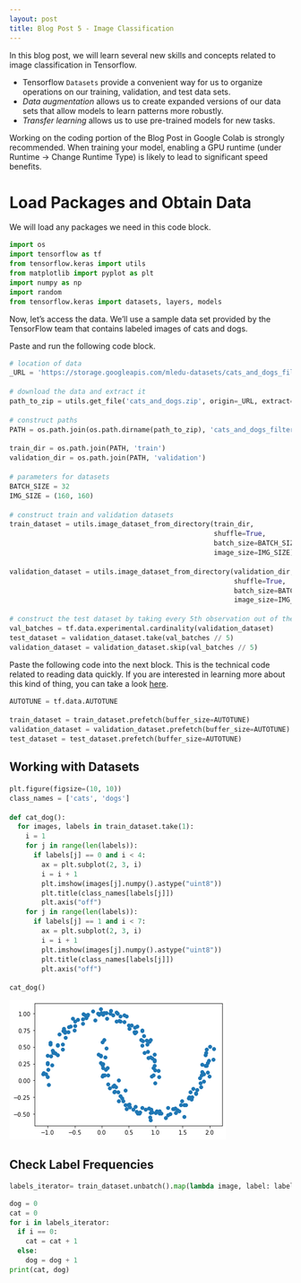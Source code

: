 ```yaml
---
layout: post
title: Blog Post 5 - Image Classification
---
```


In this blog post, we will learn several new skills and concepts related to image classification in Tensorflow.

- Tensorflow `Datasets` provide a convenient way for us to organize operations on our training, validation, and test data sets.
- *Data augmentation* allows us to create expanded versions of our data sets that allow models to learn patterns more robustly.
- *Transfer learning* allows us to use pre-trained models for new tasks.

Working on the coding portion of the Blog Post in Google Colab is strongly recommended. When training your model, enabling a GPU runtime (under Runtime -> Change Runtime Type) is likely to lead to significant speed benefits.



# Load Packages and Obtain Data



We will load any packages we need in this code block.

```python
import os
import tensorflow as tf
from tensorflow.keras import utils
from matplotlib import pyplot as plt
import numpy as np
import random
from tensorflow.keras import datasets, layers, models
```



Now, let’s access the data. We’ll use a sample data set provided by the TensorFlow team that contains labeled images of cats and dogs.

Paste and run the following code block.

```python
# location of data
_URL = 'https://storage.googleapis.com/mledu-datasets/cats_and_dogs_filtered.zip'

# download the data and extract it
path_to_zip = utils.get_file('cats_and_dogs.zip', origin=_URL, extract=True)

# construct paths
PATH = os.path.join(os.path.dirname(path_to_zip), 'cats_and_dogs_filtered')

train_dir = os.path.join(PATH, 'train')
validation_dir = os.path.join(PATH, 'validation')

# parameters for datasets
BATCH_SIZE = 32
IMG_SIZE = (160, 160)

# construct train and validation datasets 
train_dataset = utils.image_dataset_from_directory(train_dir,
                                                   shuffle=True,
                                                   batch_size=BATCH_SIZE,
                                                   image_size=IMG_SIZE)

validation_dataset = utils.image_dataset_from_directory(validation_dir,
                                                        shuffle=True,
                                                        batch_size=BATCH_SIZE,
                                                        image_size=IMG_SIZE)

# construct the test dataset by taking every 5th observation out of the validation dataset
val_batches = tf.data.experimental.cardinality(validation_dataset)
test_dataset = validation_dataset.take(val_batches // 5)
validation_dataset = validation_dataset.skip(val_batches // 5)
```

Paste the following code into the next block. This is the technical code related to reading data quickly. If you are interested in learning more about this kind of thing, you can take a look [here](https://www.tensorflow.org/guide/data_performance).

```python
AUTOTUNE = tf.data.AUTOTUNE

train_dataset = train_dataset.prefetch(buffer_size=AUTOTUNE)
validation_dataset = validation_dataset.prefetch(buffer_size=AUTOTUNE)
test_dataset = test_dataset.prefetch(buffer_size=AUTOTUNE)
```





## Working with Datasets



```python
plt.figure(figsize=(10, 10))
class_names = ['cats', 'dogs']

def cat_dog():
  for images, labels in train_dataset.take(1):
    i = 1
    for j in range(len(labels)):
      if labels[j] == 0 and i < 4:
        ax = plt.subplot(2, 3, i)
        i = i + 1
        plt.imshow(images[j].numpy().astype("uint8"))
        plt.title(class_names[labels[j]])
        plt.axis("off")
    for j in range(len(labels)):
      if labels[j] == 1 and i < 7:
        ax = plt.subplot(2, 3, i)
        i = i + 1
        plt.imshow(images[j].numpy().astype("uint8"))
        plt.title(class_names[labels[j]])
        plt.axis("off")

cat_dog()
```

![Intro_3.png](/images/Intro_3.png)



## Check Label Frequencies



```python
labels_iterator= train_dataset.unbatch().map(lambda image, label: label).as_numpy_iterator()
```

```python
dog = 0
cat = 0
for i in labels_iterator:
  if i == 0:
    cat = cat + 1
  else:
    dog = dog + 1
print(cat, dog)
```







>
>
>







